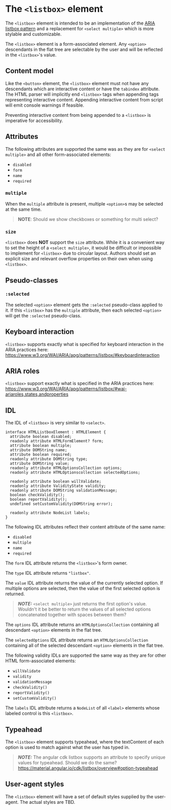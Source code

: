 # The `<listbox>` element

The `<listbox>` element is intended to be an implementation of the [ARIA listbox
pattern](https://www.w3.org/WAI/ARIA/apg/patterns/listbox/) and a replacement
for `<select multiple>` which is more stylable and customizable.

The `<listbox>` element is a form-associated element. Any `<option>` descendants
in the flat tree are selectable by the user and will be reflected in the
`<listbox>`'s value.

## Content model

Like the `<button>` element, the `<listbox>` element must not have any
descendants which are interactive content or have the `tabindex` attribute. The
HTML parser will implicitly end `<listbox>` tags when appending tags
representing interactive content. Appending interactive content from script will
emit console warnings if feasible.

Preventing interactive content from being appended to a `<listbox>` is
imperative for accessibility.

## Attributes

The following attributes are supported the same was as they are for `<select
multiple>` and all other form-associated elements:
* `disabled`
* `form`
* `name`
* `required`

### `multiple`

When the `multiple` attribute is present, multiple `<option>`s may be selected
at the same time.
> **NOTE**: Should we show checkboxes or something for multi select?

### `size`

`<listbox>` does **NOT** support the `size` attribute. While it is a convenient
way to set the height of a `<select multiple>`, it would be difficult or
impossible to implement for `<listbox>` due to circular layout. Authors should
set an explicit size and relevant overflow properties on their own when using
`<listbox>`.

## Pseudo-classes

### `:selected`

The selected `<option>` element gets the `:selected` pseudo-class applied to it.
If this `<listbox>` has the `multiple` attribute, then each selected `<option>`
will get the `:selected` pseudo-class.

## Keyboard interaction

`<listbox>` supports exactly what is specified for keyboard interaction in the
ARIA practices here:
https://www.w3.org/WAI/ARIA/apg/patterns/listbox/#keyboardinteraction

## ARIA roles

`<listbox>` support exactly what is specified in the ARIA practices here:
https://www.w3.org/WAI/ARIA/apg/patterns/listbox/#wai-ariaroles,states,andproperties

## IDL

The IDL of `<listbox>` is very similar to `<select>`.

```idl
interface HTMLListboxElement : HTMLElement {
  attribute boolean disabled;
  readonly attribute HTMLFormElement? form;
  attribute boolean multiple;
  attribute DOMString name;
  attribute boolean required;
  readonly attribute DOMString type;
  attribute DOMString value;
  readonly attribute HTMLOptionsCollection options;
  readonly attribute HTMLOptionscollection selectedOptions;

  readonly attribute boolean willValidate;
  readonly attribute ValidityState validity;
  readonly attribute DOMString validationMessage;
  boolean checkValidity();
  boolean reportValidity();
  undefined setCustomValidity(DOMString error);

  readonly attribute NodeList labels;
}
```

The following IDL attributes reflect their content attribute of the same name:
* `disabled`
* `multiple`
* `name`
* `required`

The `form` IDL attribute returns the `<listbox>`'s form owner.

The `type` IDL attribute returns `"listbox"`.

The `value` IDL attribute returns the value of the currently selected option. If
multiple options are selected, then the value of the first selected option is
returned.

> **_NOTE:_** `<select multiple>` just returns the first option's value.
> Wouldn't it be better to return the values of all selected options
> concatenated together with spaces between them?
 
The `options` IDL attribute returns an `HTMLOptionsCollection` containing all
descendant `<option>` elements in the flat tree.

The `selectedOptions` IDL attribute returns an `HTMLOptionsCollection`
containing all of the selected descendant `<option>` elements in the flat tree.

The following validity IDLs are supported the same way as they are for other
HTML form-associated elements:
* `willValidate`
* `validity`
* `validationMessage`
* `checkValidity()`
* `reportValidity()`
* `setCustomValidity()`

The `labels` IDL attribute returns a `NodeList` of all `<label>` elements whose
labeled control is this `<listbox>`.

## Typeahead

The `<listbox>` element supports typeahead, where the textContent of each option
is used to match against what the user has typed in.

> **_NOTE:_** The angular cdk listbox supports an attribute to specify unique
> values for typeahead. Should we do the same?
> https://material.angular.io/cdk/listbox/overview#option-typeahead

## User-agent styles

The `<listbox>` element will have a set of default styles supplied by the
user-agent. The actual styles are TBD.
